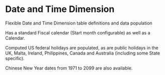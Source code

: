 # Date and Time Dimension
Flexible Date and Time Dimension table definitions and data population

Has a standard Fiscal calendar (Start month configurable) as well as a Calendar.

Computed US federal holidays are populated, as are public holidays in the UK, Malta, Ireland, Philippines, Canada and Australia (including some State specific).

Chinese New Year dates from 1971 to 2099 are also available.
